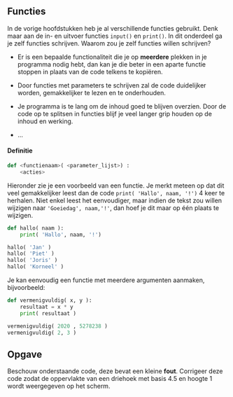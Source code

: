 ## Functies
In de vorige hoofdstukken heb je al verschillende functies gebruikt. Denk maar aan de in- en uitvoer functies `input()` en `print()`. In dit onderdeel ga je zelf functies schrijven. Waarom zou je zelf functies willen schrijven?

-   Er is een bepaalde functionaliteit die je op **meerdere** plekken in je programma nodig hebt, dan kan je die beter in een aparte functie stoppen in plaats van de code telkens te kopiëren.

-   Door functies met parameters te schrijven zal de code duidelijker worden, gemakkelijker te lezen en te onderhouden.

-   Je programma is te lang om de inhoud goed te blijven overzien. Door de code op te splitsen in functies blijf je veel langer grip houden op de inhoud en werking.

-   ...

#### Definitie
```python
def <functienaam>( <parameter_lijst>) :
    <acties>
```
Hieronder zie je een voorbeeld van een functie. Je merkt meteen op dat dit veel gemakkelijker leest dan de code `print( 'Hallo', naam, '!')` 4 keer te herhalen. Niet enkel leest het eenvoudiger, maar indien de tekst zou willen wijzigen naar `'Goeiedag', naam,'!'`, dan hoef je dit maar op één plaats te wijzigen.

```python
def hallo( naam ):
    print( 'Hallo', naam, '!')

hallo( 'Jan' )
hallo( 'Piet' )
hallo( 'Joris' )
hallo( 'Korneel' )
```

Je kan eenvoudig een functie met meerdere argumenten aanmaken, bijvoorbeeld:

```python
def vermenigvuldig( x, y ):
    resultaat = x * y
    print( resultaat )

vermenigvuldig( 2020 , 5278238 )
vermenigvuldig( 2, 3 )
```


## Opgave
Beschouw onderstaande code, deze bevat een kleine **fout**. Corrigeer deze code zodat de oppervlakte van een driehoek met basis 4.5 en hoogte 1 wordt weergegeven op het scherm.